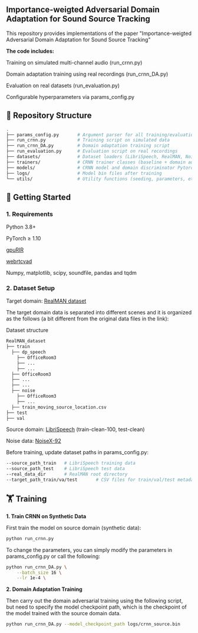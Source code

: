 ## Importance-weigted Adversarial Domain Adaptation for Sound Source Tracking

This repository provides implementations of the paper "Importance-weigted Adversarial Domain Adaptation for Sound Source Tracking"

****The code includes:****

Training on simulated multi-channel audio (run_crnn.py)

Domain adaptation training using real recordings (run_crnn_DA.py)

Evaluation on real datasets (run_evaluation.py)

Configurable hyperparameters via params_config.py

## 📂 Repository Structure

```bash 
.
├── params_config.py       # Argument parser for all training/evaluation scripts
├── run_crnn.py            # Training script on simulated data
├── run_crnn_DA.py         # Domain adaptation training script
├── run_evaluation.py      # Evaluation script on real recordings
├── datasets/              # Dataset loaders (LibriSpeech, RealMAN, Noise, etc.)
├── trainers/              # CRNN trainer classes (baseline + domain adaptation)
├── models/                # CRNN model and domain discriminator Pytorch implementations
├── logs/                  # Model bin files after training
└── utils/                 # Utility functions (seeding, parameters, etc.)

```

## 🚀 Getting Started
### 1. Requirements

Python 3.8+ 

PyTorch ≥ 1.10 

[gpuRIR](https://github.com/DavidDiazGuerra/gpuRIR)

[webrtcvad](https://github.com/wiseman/py-webrtcvad) 

Numpy, matplotlib, scipy, soundfile, pandas and tqdm 


### 2. Dataset Setup

Target domain: [RealMAN dataset](https://github.com/Audio-WestlakeU/RealMAN)

The target domain data is separated into different scenes and it is organized as the follows (a bit different from the original data files in the link):

Dataset structure
```bash 
RealMAN_dataset
├── train
  ├── dp_speech
    ├── OfficeRoom3
    ├── ...
    ├── ...
  ├── OfficeRoom3
  ├── ...
  ├── ...
  ├── noise
    ├── OfficeRoom3
    ├── ...
  ├── train_moving_source_location.csv
├── test 
├── val
```

Source domain: [LibriSpeech](https://www.openslr.org/12) (train-clean-100, test-clean)

Noise data: [NoiseX-92](https://github.com/speechdnn/Noises) 


Before training, update dataset paths in params_config.py:

```bash 
--source_path_train   # LibriSpeech training data
--source_path_test    # LibriSpeech test data
--real_data_dir       # RealMAN root directory
--target_path_train/va/test       # CSV files for train/val/test metadata
```

## 🏋️ Training
****1. Train CRNN on Synthetic Data****

First train the model on source domain (synthetic data): 
```bash 
python run_crnn.py
```
To change the parameters, you can simply modify the parameters in params_config.py or call the following:
```bash 
python run_crnn_DA.py \
    --batch_size 16 \
    --lr 1e-4 \
```

****2. Domain Adaptation Training****

Then carry out the domain adversarial training using the following script, but need to specify the model checkpoint path, which is the checkpoint of the model trained with the source domain data.

```bash 
python run_crnn_DA.py --model_checkpoint_path logs/crnn_source.bin
```



